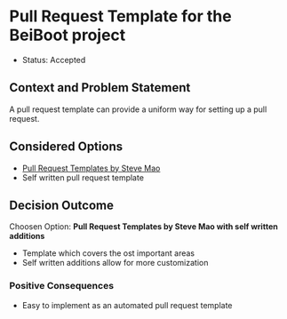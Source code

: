 # Pull Request Template for the BeiBoot project 

* Status: Accepted

## Context and Problem Statement

A pull request template can provide a uniform way for setting up a pull request.

## Considered Options

* [Pull Request Templates by Steve Mao](https://github.com/stevemao/github-issue-templates)
* Self written pull request template

## Decision Outcome

Choosen Option: **Pull Request Templates by Steve Mao with self written additions**
* Template which covers the ost important areas
* Self written additions allow for more customization
 
### Positive Consequences
* Easy to implement as an automated pull request template

 


